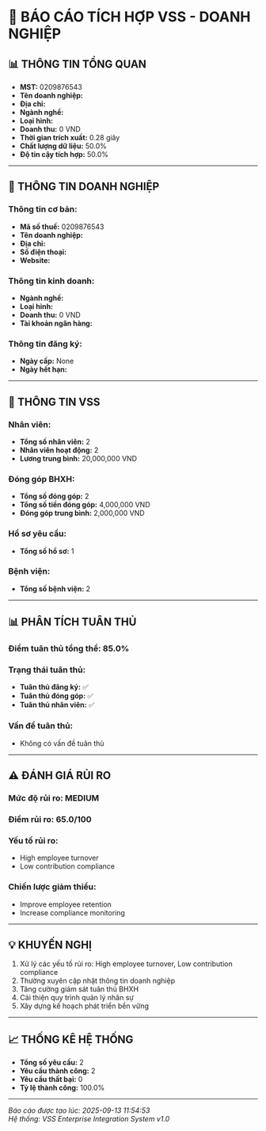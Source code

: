 # 🏢 **BÁO CÁO TÍCH HỢP VSS - DOANH NGHIỆP**

## 📊 **THÔNG TIN TỔNG QUAN**

- **MST:** 0209876543
- **Tên doanh nghiệp:** 
- **Địa chỉ:** 
- **Ngành nghề:** 
- **Loại hình:** 
- **Doanh thu:** 0 VND
- **Thời gian trích xuất:** 0.28 giây
- **Chất lượng dữ liệu:** 50.0%
- **Độ tin cậy tích hợp:** 50.0%

---

## 🏢 **THÔNG TIN DOANH NGHIỆP**

### **Thông tin cơ bản:**
- **Mã số thuế:** 0209876543
- **Tên doanh nghiệp:** 
- **Địa chỉ:** 
- **Số điện thoại:** 
- **Website:** 

### **Thông tin kinh doanh:**
- **Ngành nghề:** 
- **Loại hình:** 
- **Doanh thu:** 0 VND
- **Tài khoản ngân hàng:** 

### **Thông tin đăng ký:**
- **Ngày cấp:** None
- **Ngày hết hạn:** 

---

## 👥 **THÔNG TIN VSS**

### **Nhân viên:**
- **Tổng số nhân viên:** 2
- **Nhân viên hoạt động:** 2
- **Lương trung bình:** 20,000,000 VND

### **Đóng góp BHXH:**
- **Tổng số đóng góp:** 2
- **Tổng số tiền đóng góp:** 4,000,000 VND
- **Đóng góp trung bình:** 2,000,000 VND

### **Hồ sơ yêu cầu:**
- **Tổng số hồ sơ:** 1

### **Bệnh viện:**
- **Tổng số bệnh viện:** 2

---

## 📊 **PHÂN TÍCH TUÂN THỦ**

### **Điểm tuân thủ tổng thể:** 85.0%

### **Trạng thái tuân thủ:**
- **Tuân thủ đăng ký:** ✅
- **Tuân thủ đóng góp:** ✅
- **Tuân thủ nhân viên:** ✅

### **Vấn đề tuân thủ:**
- Không có vấn đề tuân thủ

---

## ⚠️ **ĐÁNH GIÁ RỦI RO**

### **Mức độ rủi ro:** MEDIUM
### **Điểm rủi ro:** 65.0/100

### **Yếu tố rủi ro:**
- High employee turnover
- Low contribution compliance

### **Chiến lược giảm thiểu:**
- Improve employee retention
- Increase compliance monitoring

---

## 💡 **KHUYẾN NGHỊ**

1. Xử lý các yếu tố rủi ro: High employee turnover, Low contribution compliance
2. Thường xuyên cập nhật thông tin doanh nghiệp
3. Tăng cường giám sát tuân thủ BHXH
4. Cải thiện quy trình quản lý nhân sự
5. Xây dựng kế hoạch phát triển bền vững

---

## 📈 **THỐNG KÊ HỆ THỐNG**

- **Tổng số yêu cầu:** 2
- **Yêu cầu thành công:** 2
- **Yêu cầu thất bại:** 0
- **Tỷ lệ thành công:** 100.0%

---

*Báo cáo được tạo lúc: 2025-09-13 11:54:53*  
*Hệ thống: VSS Enterprise Integration System v1.0*
